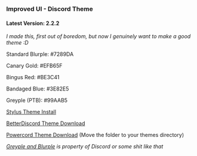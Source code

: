 ### Improved UI - Discord Theme
#### Latest Version: 2.2.2

*I made this, first out of boredom, but now I genuinely want to make a good theme :D*

Standard Blurple: #7289DA

Canary Gold: #EFB65F

Bingus Red: #BE3C41

Bandaged Blue: #3E82E5

Greyple (PTB): #99AAB5


[Stylus Theme Install](https://raw.githubusercontent.com/kckarnige/kckarnige.github.io/master/femboi_owo/improved-dc-ui/index.user.css)

[BetterDiscord Theme Download](https://betterdiscord.net/ghdl/?url=https://raw.githubusercontent.com/kckarnige/kckarnige.github.io/master/femboi_owo/improved-dc-ui/improvedui.theme.css)

[Powercord Theme Download](https://downgit.github.io/#/home?url=https://github.com/kckarnige/kckarnige.github.io/tree/master/femboi_owo/improved-dc-ui/pc-improved-dc-ui) (Move the folder to your themes directory)


*[Greyple and Blurple](https://discord.com/branding) is property of Discord or some shit like that*
